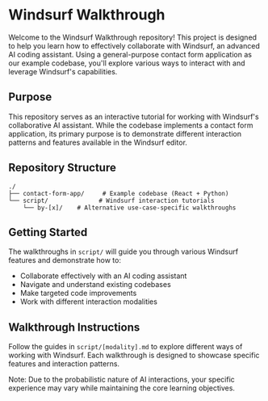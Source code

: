 # Windsurf Walkthrough

Welcome to the Windsurf Walkthrough repository! This project is designed to help you learn how to effectively collaborate with Windsurf, an advanced AI coding assistant. Using a general-purpose contact form application as our example codebase, you'll explore various ways to interact with and leverage Windsurf's capabilities.

## Purpose

This repository serves as an interactive tutorial for working with Windsurf's collaborative AI assistant. While the codebase implements a contact form application, its primary purpose is to demonstrate different interaction patterns and features available in the Windsurf editor.

## Repository Structure

```
./
├── contact-form-app/     # Example codebase (React + Python)
└── script/              # Windsurf interaction tutorials
    └── by-[x]/    # Alternative use-case-specific walkthroughs
```

## Getting Started

The walkthroughs in `script/` will guide you through various Windsurf features and demonstrate how to:
- Collaborate effectively with an AI coding assistant
- Navigate and understand existing codebases
- Make targeted code improvements
- Work with different interaction modalities

## Walkthrough Instructions

Follow the guides in `script/[modality].md` to explore different ways of working with Windsurf. Each walkthrough is designed to showcase specific features and interaction patterns.

Note: Due to the probabilistic nature of AI interactions, your specific experience may vary while maintaining the core learning objectives.
